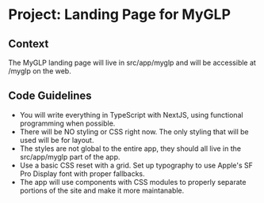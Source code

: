 # Project: Landing Page for MyGLP

## Context

The MyGLP landing page will live in src/app/myglp and will be accessible at /myglp on the web.

## Code Guidelines

- You will write everything in TypeScript with NextJS, using functional programming when possible.
- There will be NO styling or CSS right now. The only styling that will be used will be for layout.
- The styles are not global to the entire app, they should all live in the src/app/myglp part of the app.
- Use a basic CSS reset with a grid. Set up typography to use Apple's SF Pro Display font with proper fallbacks.
- The app will use components with CSS modules to properly separate portions of the site and make it more maintanable.
